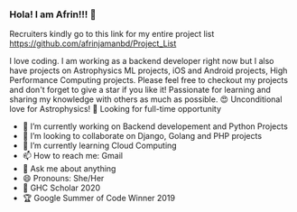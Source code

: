 ### Hola! I am Afrin!!! 👋 

Recruiters kindly go to this link for my entire project list 
https://github.com/afrinjamanbd/Project_List 

I love coding. I am working as a backend developer right now but I also have projects on Astrophysics ML projects, iOS and Android projects, High Performance Computing projects. Please feel free to checkout my projects and don't forget to give a star if you like it!
Passionate for learning and sharing my knowledge with others as much as possible.
😍 Unconditional love for Astrophysics! 
🧐 Looking for full-time opportunity

- 🔭 I’m currently working on Backend developement and Python Projects
- 👯 I’m looking to collaborate on Django, Golang and PHP projects
- 🌱 I’m currently learning Cloud Computing
- 📫 How to reach me: Gmail
- 💬 Ask me about anything
- 😄 Pronouns: She/Her  
- 🥇 GHC Scholar 2020
- 🏆 Google Summer of Code Winner 2019



